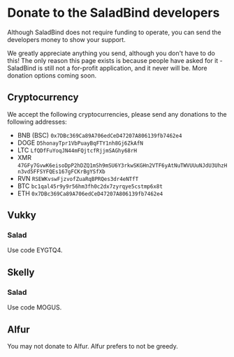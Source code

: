 # Donate to the SaladBind developers

Although SaladBind does not require funding to operate, you can send the developers money to show your support.

We greatly appreciate anything you send, although you don't have to do this! The only reason this page exists is because people have asked for it - SaladBind is still not a for-profit application, and it never will be. More donation options coming soon.

## Cryptocurrency

We accept the following cryptocurrencies, please send any donations to the following addresses:

- BNB (BSC) `0x7DBc369Ca89A706edCeD47207A806139fb7462e4`
- DOGE `D5honayTpr1VbPuayBqFTY1nh8Gj6ZkAfN`
- LTC `LfQDfFuYoqJN44mFQjtcfRjjmSAGhy68rH`
- XMR `47GFy7GvwK6eisoDpP2hDZQ1mSh9mSU6Y3rkwSKGHn2VTF6yAtNuTWVUUuNJdU3UhzHn3vd5FFSYFQEs167gFCKrBgYSfXb`
- RVN `RSEWKvswFjzvofZuaRqBPRQes3dr4eNTfT`
- BTC `bc1qal45r9y9r56hm3fh0c2dx7zyrqye5cstmp6x8t`
- ETH `0x7DBc369Ca89A706edCeD47207A806139fb7462e4`

## Vukky

### Salad

Use code EYGTQ4.

## Skelly

### Salad

Use code MOGUS.

## Alfur

You may not donate to Alfur. Alfur prefers to not be greedy.
